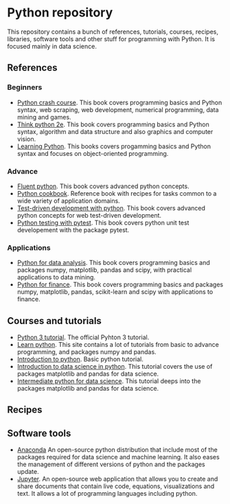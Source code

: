 <!-- Author: Alfredo Sánchez Alberca (asalber@ceu.es) -->

# Python repository

This repository contains a bunch of references, tutorials, courses, recipes, libraries, software tools and other stuff for programming with Python.
It is focused mainly in data science. 

## References

### Beginners

- [Python crash course](https://ehmatthes.github.io/pcc/). This book covers programming basics and Python syntax, web scraping, web development, numerical programming, data mining and games.
- [Think python 2e](http://greenteapress.com/wp/think-python-2e/). This book covers programming basics and Python syntax, algorithm and data structure and also graphics and computer vision.
- [Learning Python](http://shop.oreilly.com/product/0636920028154.do). This books covers progamming basics and Python syntax and focuses on object-oriented programming.

### Advance

- [Fluent python](http://shop.oreilly.com/product/0636920032519.do). This book covers advanced python concepts. 
- [Python cookbook](https://www.pythonbooks.org/python-cookbook-third-edition/). Reference book with recipes for tasks common to a wide variety of application domains.
- [Test-driven development with python](https://www.obeythetestinggoat.com/pages/book.html). This book covers advanced python concepts for web test-driven development.
- [Python testing with pytest](https://pragprog.com/book/bopytest/python-testing-with-pytest). This book covers python unit test developement with the package pytest.

### Applications

- [Python for data analysis](http://shop.oreilly.com/product/0636920050896.do). This book covers programming basics and packages numpy, matplotlib, pandas and scipy, with practical applications to data mining. 
- [Python for finance](http://shop.oreilly.com/product/0636920117728.do). This book covers programming basics and packages numpy, matplotlib, pandas, scikit-learn and scipy with applications to finance. 

## Courses and tutorials

- [Python 3 tutorial](https://docs.python.org/3/tutorial/index.html). The official Pyhton 3 tutorial.
- [Learn python](https://www.learnpython.org/). This site contains a lot of tutorials from basic to advance programming, and packages numpy and pandas.
- [Introduction to python](https://www.datacamp.com/courses/intro-to-python-for-data-science). Basic python tutorial.
- [Introduction to data science in python](https://www.datacamp.com/courses/introduction-to-data-science-in-python). This tutorial covers the use of packages matplotlib and pandas for data science.
- [Intermediate python for data science](https://www.datacamp.com/courses/intermediate-python-for-data-science). This tutorial deeps into the packages matplotlib and pandas for data science.

## Recipes

## Software tools

- [Anaconda](https://www.anaconda.com/) An open-source python distribution that include most of the packages required for data science and machine learning. It also eases the management of different versions of python and the packages update.
- [Jupyter](https://jupyter.org/). An open-source web application that allows you to create and share documents that contain live code, equations, visualizations and text. It allows a lot of programming languages including python.